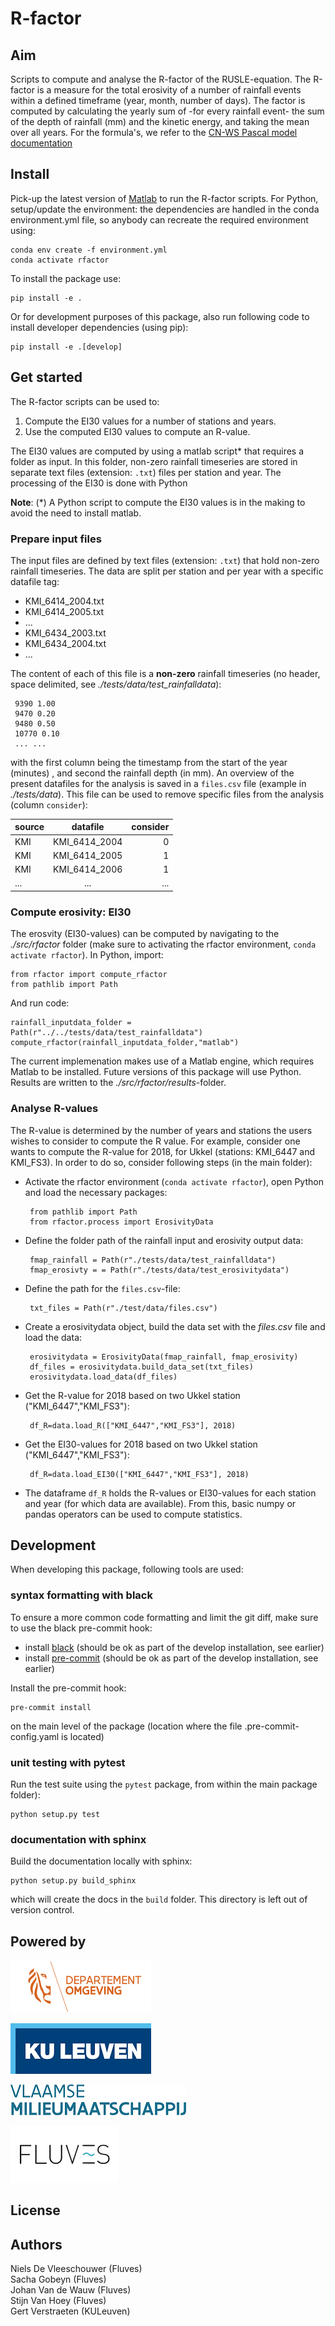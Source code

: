 

# R-factor

## Aim

Scripts to compute and analyse the R-factor of the RUSLE-equation. The
R-factor is a measure for the total erosivity of a number of rainfall events
within a defined timeframe (year, month, number of days). The factor is
computed by calculating the yearly sum of -for every rainfall event- the sum
of the depth of rainfall (mm) and the kinetic energy, and taking the mean
over all years. For the formula's, we refer to the [CN-WS Pascal model documentation](https://docs.fluves.net/cnws-pascal/watem-sedem.html#rusle-factors)

## Install

Pick-up the latest version of [Matlab](https://nl.mathworks.com/products/matlab.html?requestedDomain=)
to run the R-factor scripts. For Python, setup/update the environment: the dependencies are handled in the conda environment.yml file, so anybody can recreate the required environment using:

    conda env create -f environment.yml
    conda activate rfactor

To install the package use:

	pip install -e .

Or for development purposes of this package, also run following code to install developer dependencies (using pip):

	pip install -e .[develop]
	
## Get started

The R-factor scripts can be used to:

1. Compute the EI30 values for a number of stations and years.
2. Use the computed EI30 values to compute an R-value.

The EI30 values are computed by using a matlab script* that requires a folder 
as input. In this folder, non-zero rainfall timeseries are stored in separate 
text files (extension: `.txt`) files per station and year. The processing of 
the EI30 is done with Python

__Note__: (*) A Python script to compute the EI30 values is in the making to avoid 
the need to install matlab.

### Prepare input files

The input files are defined by text files (extension: `.txt`) that hold 
non-zero rainfall timeseries. The data are split per station and per year with 
a specific datafile tag:

 - KMI_6414_2004.txt
 - KMI_6414_2005.txt
 - ...
 - KMI_6434_2003.txt
 - KMI_6434_2004.txt
 - ...
 
The content of each of this file is a **non-zero** rainfall timeseries
(no header, space delimited, see *./tests/data/test_rainfalldata*):

     9390 1.00
     9470 0.20
     9480 0.50
     10770 0.10
     ... ...  

with the first column being the timestamp from the start of the year (minutes)
, and second the rainfall depth (in mm). An overview of the present datafiles 
for the analysis is saved in a  `files.csv` file 
(example in *./tests/data*). This file can be used to remove specific 
files from the analysis (column `consider`):


   | source        | datafile      | consider  |
  | ------------- |:-------------:| ---------:|
  | KMI	          | KMI_6414_2004 | 0         |
  | KMI	          | KMI_6414_2005 | 1         |
  | KMI	          | KMI_6414_2006 | 1         |
  | ...           | ...           | ...       |


### Compute erosivity: EI30

The erosvity (EI30-values) can be computed by navigating to the 
*./src/rfactor* folder (make sure to activating the rfactor environment, 
``conda activate rfactor``). In Python, import:

    from rfactor import compute_rfactor
    from pathlib import Path
    
And run code:

    rainfall_inputdata_folder = Path(r"../../tests/data/test_rainfalldata")
    compute_rfactor(rainfall_inputdata_folder,"matlab")
    
The current implemenation makes use of a Matlab engine, which requires Matlab
to be installed. Future versions of this package will use Python. Results are 
written to the *./src/rfactor/results*-folder.

### Analyse R-values

The R-value is determined by the number of years and stations the users wishes
to consider to compute the R value. For example, consider one wants to 
compute the R-value for 2018, for Ukkel (stations: KMI_6447 and KMI_FS3). In 
order to do so, consider following steps (in the main folder):

 - Activate the rfactor environment (``conda activate rfactor``), open Python 
and load the necessary packages:
    
    
        from pathlib import Path
        from rfactor.process import ErosivityData

 - Define the folder path of the rainfall input and erosivity output data:


        fmap_rainfall = Path(r"./tests/data/test_rainfalldata")
        fmap_erosivty = = Path(r"./tests/data/test_erosivitydata")
 
 - Define the path for the `files.csv`-file:
 
 
        txt_files = Path(r"./test/data/files.csv")
        
 - Create a erosivitydata object, build the data set with the *files.csv* 
file and load the data:  


        erosivitydata = ErosivityData(fmap_rainfall, fmap_erosivity)
        df_files = erosivitydata.build_data_set(txt_files)
        erosivitydata.load_data(df_files)


 - Get the R-value for 2018 based on two Ukkel station ("KMI_6447","KMI_FS3"):

    
        df_R=data.load_R(["KMI_6447","KMI_FS3"], 2018)

 - Get the EI30-values for 2018 based on two Ukkel station ("KMI_6447","KMI_FS3"):

        df_R=data.load_EI30(["KMI_6447","KMI_FS3"], 2018)

 - The dataframe ``df_R`` holds the R-values or EI30-values for each station and
  year (for which data are available). From this, basic numpy or pandas operators 
  can be used to compute statistics. 

## Development

When developing this package, following tools are used:

### syntax formatting with black

To ensure a more common code formatting and limit the git diff, make sure to use the black pre-commit hook:

- install [black](https://black.readthedocs.io/en/stable/installation_and_usage.html) (should be ok as part of the develop installation, see earlier)
- install [pre-commit](https://pre-commit.com/#install) (should be ok as part of the develop installation, see earlier)

Install the pre-commit hook:

```
pre-commit install
```

on the main level of the package (location where the file .pre-commit-config.yaml is located)

### unit testing with pytest

Run the test suite using the `pytest` package, from within the main package folder):

```
python setup.py test
```

### documentation with sphinx

Build the documentation locally with sphinx:

```
python setup.py build_sphinx
```

which will create the docs in the `build` folder. This directory is left out of version control.

## Powered by


![alt text](docs/_static/png/DepartementOmgeving_logo.png "Title")

![alt text](docs/_static/png/KULeuven_logo.png "Title")

![alt text](docs/_static/png/VMM_logo.png "Title")

![alt text](docs/_static/png/fluves_logo.png "Title")


## License

## Authors

Niels De Vleeschouwer (Fluves)  
Sacha Gobeyn (Fluves)    
Johan Van de Wauw (Fluves)    
Stijn Van Hoey (Fluves)  
Gert Verstraeten (KULeuven)    
